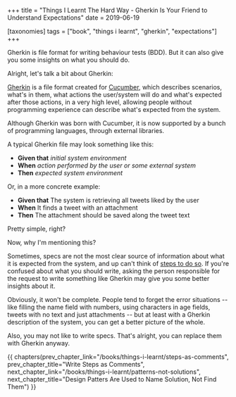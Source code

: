 +++
title = "Things I Learnt The Hard Way - Gherkin Is Your Friend to Understand Expectations"
date = 2019-06-19

[taxonomies]
tags = ["book", "things i learnt", "gherkin", "expectations"]
+++

Gherkin is file format for writing behaviour tests (BDD). But it can also give
you some insights on what you should do.

<!-- more -->

Alright, let's talk a bit about Gherkin:

[Gherkin](https://en.wikipedia.org/wiki/Cucumber_(software)#Gherkin_language)
is a file format created for [Cucumber](https://en.wikipedia.org/wiki/Cucumber_(software)),
which describes scenarios, what's in them, what actions the user/system will
do and what's expected after those actions, in a very high level, allowing
people without programming experience can describe what's expected from the
system.

Although Gherkin was born with Cucumber, it is now supported by a bunch of
programming languages, through external libraries.

A typical Gherkin file may look something like this:

* **Given that** _initial system environment_
* **When** _action performed by the user or some external system_
* **Then** _expected system environment_

Or, in a more concrete example:

* **Given that** The system is retrieving all tweets liked by the user
* **When** It finds a tweet with an attachment
* **Then** The attachment should be saved along the tweet text

Pretty simple, right?

Now, why I'm mentioning this?

Sometimes, specs are not the most clear source of information about what it is
expected from the system, and up can't think of [steps to do
so](/books/things-i-learnt/steps-as-comments). If you're confused about what
you should write, asking the person responsible for the request to write
something like Gherkin may give you some better insights about it.

Obviously, it won't be complete. People tend to forget the error situations --
like filling the name field with numbers, using characters in age fields,
tweets with no text and just attachments -- but at least with a Gherkin
description of the system, you can get a better picture of the whole.

Also, you may not like to write specs. That's alright, you can replace them
with Gherkin anyway.

{{ chapters(prev_chapter_link="/books/things-i-learnt/steps-as-comments", prev_chapter_title="Write Steps as Comments", next_chapter_link="/books/things-i-learnt/patterns-not-solutions", next_chapter_title="Design Patters Are Used to Name Solution, Not Find Them") }}
